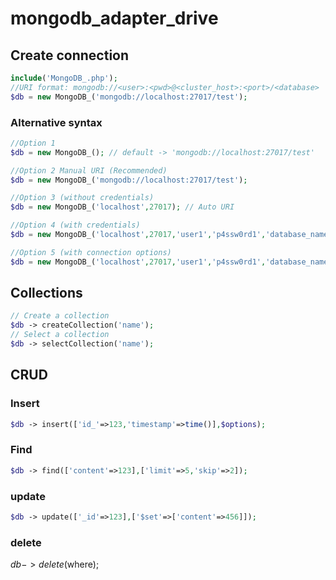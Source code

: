 # mongodb_adapter_drive
## Create connection
```php
include('MongoDB_.php');
//URI format: mongodb://<user>:<pwd>@<cluster_host>:<port>/<database>
$db = new MongoDB_('mongodb://localhost:27017/test');
```
### Alternative syntax
```php
//Option 1
$db = new MongoDB_(); // default -> 'mongodb://localhost:27017/test'

//Option 2 Manual URI (Recommended) 
$db = new MongoDB_('mongodb://localhost:27017/test');

//Option 3 (without credentials)
$db = new MongoDB_('localhost',27017); // Auto URI

//Option 4 (with credentials)
$db = new MongoDB_('localhost',27017,'user1','p4ssw0rd1','database_name'); // Auto URI

//Option 5 (with connection options)
$db = new MongoDB_('localhost',27017,'user1','p4ssw0rd1','database_name',$options); // Auto URI
```
## Collections
```php
// Create a collection
$db -> createCollection('name');
// Select a collection
$db -> selectCollection('name');
```
## CRUD
### Insert
```php
$db -> insert(['id_'=>123,'timestamp'=>time()],$options);
```
### Find
```php
$db -> find(['content'=>123],['limit'=>5,'skip'=>2]);
```
### update
```php 
$db -> update(['_id'=>123],['$set'=>['content'=>456]]);
```
### delete
$db -> delete($where);
